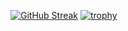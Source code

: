 [![GitHub Streak](https://streak-stats.demolab.com?user=joelbrostrom&theme=dark&hide_border=true&exclude_days=Sun%2CSat)](https://git.io/streak-stats)
[![trophy](https://github-profile-trophy.vercel.app/?username=joelbrostrom&rank=S)](https://github.com/ryo-ma/github-profile-trophy)


<!--
**joelbrostrom/joelbrostrom** is a ✨ _special_ ✨ repository because its `README.md` (this file) appears on your GitHub profile.

Here are some ideas to get you started:

- 🔭 I’m currently working on ...
- 🌱 I’m currently learning ...
- 👯 I’m looking to collaborate on ...
- 🤔 I’m looking for help with ...
- 💬 Ask me about ...
- 📫 How to reach me: ...
- 😄 Pronouns: ...
- ⚡ Fun fact: ...
-->
